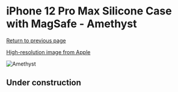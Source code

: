 # iPhone 12 Pro Max Silicone Case with MagSafe - Amethyst

[Return to previous page](/iphone_12)

[High-resolution image from Apple](https://store.storeimages.cdn-apple.com/8756/as-images.apple.com/is/MK083?wid=4500&hei=4500&fmt=png)

<div style="width: 512px"><img src="/almost_uncompressed/MK083.webp" alt="Amethyst"></div>

## Under construction
